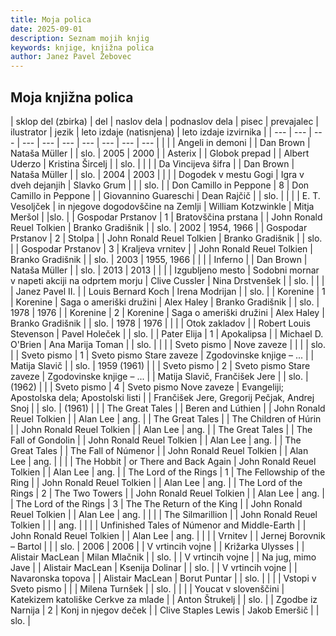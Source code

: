 ```yaml
---
title: Moja polica
date: 2025-09-01
description: Seznam mojih knjig
keywords: knjige, knjižna polica
author: Janez Pavel Žebovec
---
```


## Moja knjižna polica

</div class="content">
| sklop del (zbirka) | del | naslov dela | podnaslov dela | pisec | prevajalec | ilustrator | jezik | leto izdaje (natisnjena) | leto izdaje izvirnika |
| --- | --- | --- | --- | --- | --- | --- | --- | --- | --- |
| | | Angeli in demoni | | Dan Brown | Nataša Müller | | slo. | 2005 | 2000 |
| Asterix | | Globok prepad | | Albert Uderzo | Kristina Šircelj | | slo. | 
| | | Da Vincijeva šifra | | Dan Brown | Nataša Müller | | slo. | 2004 | 2003 |
| | | Dogodek v mestu Gogi | Igra v dveh dejanjih | Slavko Grum | | | slo. |
| Don Camillo in Peppone | 8 | Don Camillo in Peppone | | Giovannino Guareschi | Dean Rajčič | | slo. |
| | | E. T. Vesoljček | in njegove dogodovščine na Zemlji | William Kotzwinkle | Mitja Meršol |  |slo. |
| Gospodar Prstanov | 1 | Bratovščina prstana | | John Ronald Reuel Tolkien | Branko Gradišnik | | slo. | 2002 | 1954, 1966 |
| Gospodar Prstanov | 2 | Stolpa | | John Ronald Reuel Tolkien | Branko Gradišnik | | slo. |
| Gospodar Prstanov | 3 | Kraljeva vrnitev | | John Ronald Reuel Tolkien | Branko Gradišnik | | slo. | 2003 | 1955, 1966 |
| | | Inferno | | Dan Brown | Nataša Müller | | slo. | 2013 | 2013 |
| | | Izgubljeno mesto | Sodobni mornar v napeti akciji na odprtem morju | Clive Cussler | Nina Drstvenšek | | slo. |
| | | Janez Pavel II. | | Louis Bernard Koch | Irena Modrijan | | slo. |
| Korenine | 1 | Korenine | Saga o ameriški družini | Alex Haley | Branko Gradišnik | | slo. | 1978 | 1976 |
| Korenine | 2 | Korenine | Saga o ameriški družini | Alex Haley | Branko Gradišnik | | slo. | 1978 | 1976 |
| | | Otok zakladov | | Robert Louis Stevenson | Pavel Holeček | | slo. |
| Pater Elija | 1 | Apokalipsa | | Michael D. O'Brien | Ana Marija Toman | | slo. |
| | | Sveto pismo | Nove zaveze | | | | slo. |
| Sveto pismo | 1 | Sveto pismo Stare zaveze | Zgodovinske knjige – ... | | Matija Slavič | | slo. | 1959 (1961) | |
| Sveto pismo | 2 | Sveto pismo Stare zaveze | Zgodovinske knjige – ... | | Matija Slavič, Frančišek Jere | | slo. | (1962) | |
| Sveto pismo | 4 | Sveto pismo Nove zaveze | Evangeliji; Apostolska dela; Apostolski listi | | Frančišek Jere, Gregorij Pečjak, Andrej Snoj | | slo. | (1961) | |
| The Great Tales | | Beren and Lúthien | | John Ronald Reuel Tolkien | | Alan Lee | ang. |
| The Great Tales | | The Children of Húrin | | John Ronald Reuel Tolkien | | Alan Lee | ang. |
| The Great Tales | | The Fall of Gondolin | | John Ronald Reuel Tolkien | | Alan Lee | ang. |
| The Great Tales | | The Fall of Númenor | | John Ronald Reuel Tolkien | | Alan Lee | ang. |
| | | The Hobbit | or There and Back Again | John Ronald Reuel Tolkien | | Alan Lee | ang. |
| The Lord of the Rings | 1 | The Fellowship of the Ring | | John Ronald Reuel Tolkien | | Alan Lee | ang. |
| The Lord of the Rings | 2 | The Two Towers | | John Ronald Reuel Tolkien | | Alan Lee | ang. |
| The Lord of the Rings | 3 | The The Return of the King | | John Ronald Reuel Tolkien | | Alan Lee | ang. |
| | | The Silmarillion | | John Ronald Reuel Tolkien | | | ang. |
| | | Unfinished Tales of Númenor and Middle-Earth | | John Ronald Reuel Tolkien | | Alan Lee | ang. |
| | | Vrnitev | | Jernej Borovnik – Bartol | | | slo. | 2006 | 2006 |
| V vrtincih vojne | | Križarka Ulysses | | Alistair MacLean | Milan Mlačnik | | slo. |
| V vrtincih vojne | | Na jug, mimo Jave | | Alistair MacLean | Ksenija Dolinar | | slo. |
| V vrtincih vojne | | Navaronska topova | | Alistair MacLean | Borut Puntar | | slo. |
| | | Vstopi v Sveto pismo | | | Milena Turnšek | | slo. |
| | | Youcat v slovenščini | Katekizem katoliške Cerkve za mlade | | Anton Štrukelj | | slo. |
| Zgodbe iz Narnija | 2 | Konj in njegov deček | | Clive Staples Lewis | Jakob Emeršič | | slo. |
<div class="content">

